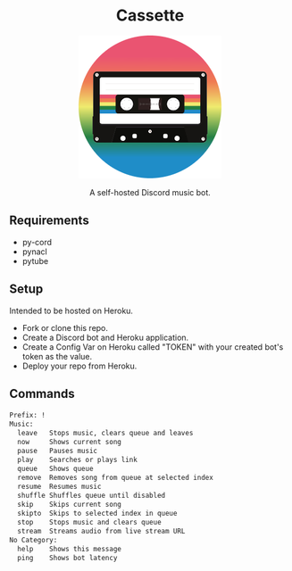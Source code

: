 <h1 align="center">Cassette</h1>

<p align="center">
  <img width="256" src="https://github.com/lohanjs/cassette/blob/main/Cassette.png" alt="Logo">
</p>

<p align="center">A self-hosted Discord music bot.</p>

## Requirements
- py-cord
- pynacl
- pytube

## Setup
Intended to be hosted on Heroku.
- Fork or clone this repo.
- Create a Discord bot and Heroku application.
- Create a Config Var on Heroku called "TOKEN" with your created bot's token as the value.
- Deploy your repo from Heroku.

## Commands
```
Prefix: !
Music:
  leave   Stops music, clears queue and leaves
  now     Shows current song
  pause   Pauses music
  play    Searches or plays link
  queue   Shows queue
  remove  Removes song from queue at selected index
  resume  Resumes music
  shuffle Shuffles queue until disabled
  skip    Skips current song
  skipto  Skips to selected index in queue
  stop    Stops music and clears queue
  stream  Streams audio from live stream URL
No Category:
  help    Shows this message
  ping    Shows bot latency
```
